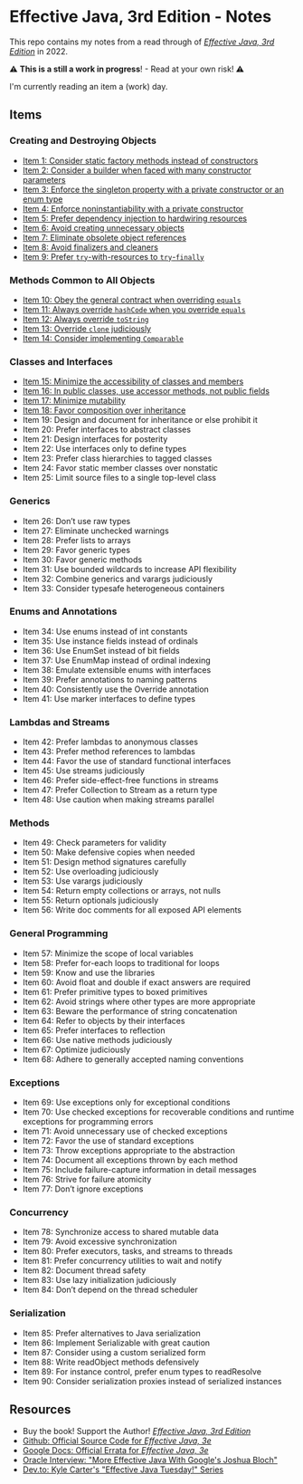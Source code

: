 # Effective Java, 3rd Edition - Notes

This repo contains my notes from a read through of [_Effective Java, 3rd Edition_](https://www.pearson.com/us/higher-education/program/Bloch-Effective-Java-3rd-Edition/PGM1763855.html?) in 2022.

:warning: **This is a still a work in progress**! - Read at your own risk! :warning:

I'm currently reading an item a (work) day.

## Items

### Creating and Destroying Objects

- [Item 1: Consider static factory methods instead of constructors](items/item-01-consider-static-factory-methods-instead-of-constructors.md)
- [Item 2: Consider a builder when faced with many constructor parameters](items/item-02-consider-a-builder-when-faced-with-many-constructors.md)
- [Item 3: Enforce the singleton property with a private constructor or an enum type](items/item-03-enforce-the-singleton-property-with-a-private-constructor-or-an-enum-type.md)
- [Item 4: Enforce noninstantiability with a private constructor](items/item-04-enforce-non-instantiability-with-a-private-constructor.md)
- [Item 5: Prefer dependency injection to hardwiring resources](items/item-05-prefer-depdendency-injection-to-hardwiring-resources.md)
- [Item 6: Avoid creating unnecessary objects](items/item-06-avoid-creating-unnecessary-objects.md)
- [Item 7: Eliminate obsolete object references](items/item-07-eliminate-obsolete-object-references.md)
- [Item 8: Avoid finalizers and cleaners](items/item-08-avoid-finalizers-and-cleaners.md)
- [Item 9: Prefer `try`-with-resources to `try`-`finally`](items/item-09-prefer-try-with-resources-to-try-finally.md)

### Methods Common to All Objects

- [Item 10: Obey the general contract when overriding `equals`](items/item-10-obey-the-general-contract-when-overriding-equals.md)
- [Item 11: Always override `hashCode` when you override `equals`](items/item-11-always-override-hashcode-when-you-override-equals.md)
- [Item 12: Always override `toString`](items/item-12-always-override-tostring.md)
- [Item 13: Override `clone` judiciously](items/item-13-override-clone-judiciously.md)
- [Item 14: Consider implementing `Comparable`](items/item-14-consider-implementing-comparable.md)

### Classes and Interfaces

- [Item 15: Minimize the accessibility of classes and members](items/item-15-minimize-the-accessibility-of-classes-and-members.md)
- [Item 16: In public classes, use accessor methods, not public fields](items/item-16-in-public-classes-use-accessor-methods-not-public-fields.md)
- [Item 17: Minimize mutability](items/item-17-minimize-mutability.md)
- [Item 18: Favor composition over inheritance](items/item-18-favor-composition-over-inheritance.md)
- Item 19: Design and document for inheritance or else prohibit it
- Item 20: Prefer interfaces to abstract classes
- Item 21: Design interfaces for posterity
- Item 22: Use interfaces only to define types
- Item 23: Prefer class hierarchies to tagged classes
- Item 24: Favor static member classes over nonstatic
- Item 25: Limit source files to a single top-level class

### Generics

- Item 26: Don’t use raw types
- Item 27: Eliminate unchecked warnings
- Item 28: Prefer lists to arrays
- Item 29: Favor generic types
- Item 30: Favor generic methods
- Item 31: Use bounded wildcards to increase API flexibility
- Item 32: Combine generics and varargs judiciously
- Item 33: Consider typesafe heterogeneous containers

### Enums and Annotations

- Item 34: Use enums instead of int constants
- Item 35: Use instance fields instead of ordinals
- Item 36: Use EnumSet instead of bit fields
- Item 37: Use EnumMap instead of ordinal indexing
- Item 38: Emulate extensible enums with interfaces
- Item 39: Prefer annotations to naming patterns
- Item 40: Consistently use the Override annotation
- Item 41: Use marker interfaces to define types

### Lambdas and Streams

- Item 42: Prefer lambdas to anonymous classes
- Item 43: Prefer method references to lambdas
- Item 44: Favor the use of standard functional interfaces
- Item 45: Use streams judiciously
- Item 46: Prefer side-effect-free functions in streams
- Item 47: Prefer Collection to Stream as a return type
- Item 48: Use caution when making streams parallel

### Methods

- Item 49: Check parameters for validity
- Item 50: Make defensive copies when needed
- Item 51: Design method signatures carefully
- Item 52: Use overloading judiciously
- Item 53: Use varargs judiciously
- Item 54: Return empty collections or arrays, not nulls
- Item 55: Return optionals judiciously
- Item 56: Write doc comments for all exposed API elements

### General Programming

- Item 57: Minimize the scope of local variables
- Item 58: Prefer for-each loops to traditional for loops
- Item 59: Know and use the libraries
- Item 60: Avoid float and double if exact answers are required
- Item 61: Prefer primitive types to boxed primitives
- Item 62: Avoid strings where other types are more appropriate
- Item 63: Beware the performance of string concatenation
- Item 64: Refer to objects by their interfaces
- Item 65: Prefer interfaces to reflection
- Item 66: Use native methods judiciously
- Item 67: Optimize judiciously
- Item 68: Adhere to generally accepted naming conventions

### Exceptions

- Item 69: Use exceptions only for exceptional conditions
- Item 70: Use checked exceptions for recoverable conditions and runtime exceptions for programming errors
- Item 71: Avoid unnecessary use of checked exceptions
- Item 72: Favor the use of standard exceptions
- Item 73: Throw exceptions appropriate to the abstraction
- Item 74: Document all exceptions thrown by each method
- Item 75: Include failure-capture information in detail messages
- Item 76: Strive for failure atomicity
- Item 77: Don’t ignore exceptions

### Concurrency

- Item 78: Synchronize access to shared mutable data
- Item 79: Avoid excessive synchronization
- Item 80: Prefer executors, tasks, and streams to threads
- Item 81: Prefer concurrency utilities to wait and notify
- Item 82: Document thread safety
- Item 83: Use lazy initialization judiciously
- Item 84: Don’t depend on the thread scheduler

### Serialization

- Item 85: Prefer alternatives to Java serialization
- Item 86: Implement Serializable with great caution
- Item 87: Consider using a custom serialized form
- Item 88: Write readObject methods defensively
- Item 89: For instance control, prefer enum types to readResolve
- Item 90: Consider serialization proxies instead of serialized instances

## Resources

- Buy the book! Support the Author! [_Effective Java, 3rd Edition_](https://www.pearson.com/us/higher-education/program/Bloch-Effective-Java-3rd-Edition/PGM1763855.html?)
- [Github: Official Source Code for _Effective Java, 3e_](https://github.com/jbloch/effective-java-3e-source-code)
- [Google Docs: Official Errata for _Effective Java, 3e_](https://docs.google.com/document/d/1mAeEgQu4H4ADxa03k7YaVDjIP5vJBvjVIjg3DIvoc8E/edit)
- [Oracle Interview: "More Effective Java With Google's Joshua Bloch"](https://www.oracle.com/technical-resources/articles/javase/bloch-effective-08-qa.html)
- [Dev.to: Kyle Carter's "Effective Java Tuesday!" Series](https://dev.to/kylec32/effective-java-tuesday-let-s-consider-static-factory-methods-170p)
